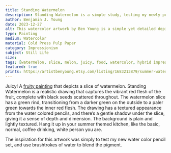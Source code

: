 ```yaml
---
title: Standing Watermelon
description: Standing Watermelon is a simple study, testing my newly purchased watercolor pencil set, while also incorporating brushstrokes of water.
author: Benjamin J. Young
date: 2023-12-27
alt: This watercolor artwork by Ben Young is a simple yet detailed depiction of a single slice of watermelon with a bright red flesh, black seeds, and a green rind, set against a plain background.
type: Painting
medium: Watercolor
material: Cold Press Pulp Paper
category: Impressionism
subject: Still Life
size: 
tags: [watermelon, slice, melon, juicy, food, watercolor, hybrid impressionism, still life]
featured: true
prints: https://artistbenyoung.etsy.com/listing/1683213879/summer-watermelon-slice-canvas-painting
---
```


Juicy! A [fruity painting](https://artincontext.org/famous-fruit-paintings/) that depicts a slice of watermelon. Standing Watermelon is a realistic drawing that captures the vibrant red flesh of the fruit, complete with black seeds scattered throughout. The watermelon slice has a green rind, transitioning from a darker green on the outside to a paler green towards the inner red flesh. The drawing has a textured appearance from the water colored pencils, and there’s a gentle shadow under the slice, giving it a sense of depth and dimension. The background is plain and lightly textured. Hang it up in your summer themed kitchen, like the basic, normal, coffee drinking, white person you are.

The inspiration for this artwork was simply to test my new water color pencil set, and use brushtrokes of water to blend the pigment.